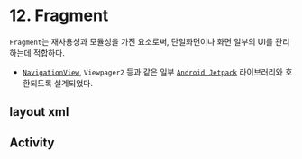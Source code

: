 # 12. Fragment

`Fragment`는 재사용성과 모듈성을 가진 요소로써, 단일화면이나 화면 일부의 UI를 관리하는데 적합하다.

- [`NavigationView`](https://github.com/Seung72/Kotlin_Study/blob/main/contents/NavigationView.md), `Viewpager2` 등과 같은 일부 [`Android Jetpack`](https://developer.android.com/jetpack/androidx/versions?authuser=1&hl=ko) 라이브러리와 호환되도록 설계되었다.

## layout xml

## Activity
